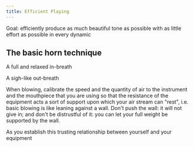 ```yaml
---
title: Efficient Playing
---
```


Goal: efficiently produce as much beautiful tone as possible with as little effort as possible in every dynamic

## The basic horn technique

A full and relaxed in-breath

A sigh-like out-breath

When blowing, calibrate the speed and the quantity of air to the instrument and the mouthpiece that you are using so that the resistance of the equipment acts a sort of support upon which your air stream can "rest", i.e. basic blowing is like leaning against a wall. Don't push the wall: it will not give in; and don't be distrustful of it: you can let your full weight be supported by the wall.

As you establish this trusting relationship between yourself and your equipment
